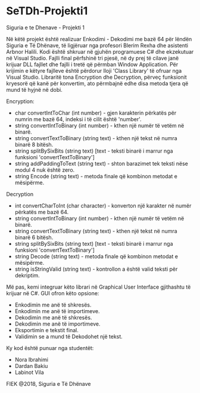 # SeTDh-Projekti1
Siguria e te Dhenave - Projekti 1

Në këtë projekt është realizuar Enkodimi - Dekodimi me bazë 64 për lëndën Siguria e Të Dhënave, të ligjëruar nga profesori Blerim Rexha 
dhe asistenti Arbnor Halili. Kodi është shkruar në gjuhën programuese C# dhe ekzekutuar në Visual Studio. Fajlli final përfshinë 
tri pjesë, në dy prej të cilave janë krijuar DLL fajllet dhe fajlli i tretë që përmban Window Application. Për krijimin e këtyre 
fajlleve është përdorur lloji 'Class Library' të ofruar nga Visual Studio. Libraritë tona Encryption dhe Decryption, përveç funksionit 
kryesorë që kanë për konvertim, ato përmbajnë edhe disa metoda tjera që mund të hyjnë në dobi.

Encryption:
  - char convertIntToChar (int number) - gjen karakterin përkatës për numrin me bazë 64, indeksi i të cilit është 'number'.
  - string convertIntToBinary (int number) - kthen një numër të vetëm në binarë.
  - string convertTextToBinary (string text) - kthen një tekst në numra binarë 8 bitësh.
  - string splitBySixBits (string text) [text - teksti binarë i marrur nga funksioni 'convertTextToBinary']
  - string addPaddingToText (string text) - shton barazimet tek teksti nëse modul 4 nuk është zero. 
  - string Encode (string text) - metoda finale që kombinon metodat e mësipërme.
  
Decryption
  - int convertCharToInt (char character) - konverton një karakter në numër përkatës me bazë 64.
  - string convertIntToBinary (int number) - kthen një numër të vetëm në binarë.
  - string convertTextToBinary (string text) - kthen një tekst në numra binarë 6 bitësh.
  - string splitBySixBits (string text) [text - teksti binarë i marrur nga funksioni 'convertTextToBinary']
  - string Decode (string text) - metoda finale që kombinon metodat e mësipërme.
  - string isStringValid (string text) - kontrollon a është valid teksti për dekriptim.
  
Më pas, kemi integruar këto librari në Graphical User Interface gjithashtu të krijuar në C#. GUI ofron këto opsione:
  - Enkodimin me anë të shkresës.
  - Enkodimin me anë të importimeve.
  - Dekodimin me anë të shkresës.
  - Dekodimin me anë të importimeve.
  - Eksportimin e tekstit final.
  - Validimin se a mund të Dekodohet një tekst.
 
 Ky kod është punuar nga studentët:
  - Nora Ibrahimi
  - Dardan Bakiu
  - Labinot Vila
  
  FIEK @2018, Siguria e Të Dhënave
